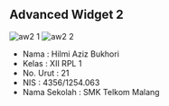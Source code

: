 ## Advanced Widget 2

![aw2 1](https://cloud.githubusercontent.com/assets/22093845/18662011/88e9bd62-7f42-11e6-9450-f11c3b9c7630.JPG)
![aw2 2](https://cloud.githubusercontent.com/assets/22093845/18662013/88f673f4-7f42-11e6-928d-ff95a1096295.JPG)

- Nama : Hilmi Aziz Bukhori
- Kelas : XII RPL 1
- No. Urut : 21
- NIS : 4356/1254.063
- Nama Sekolah : SMK Telkom Malang
